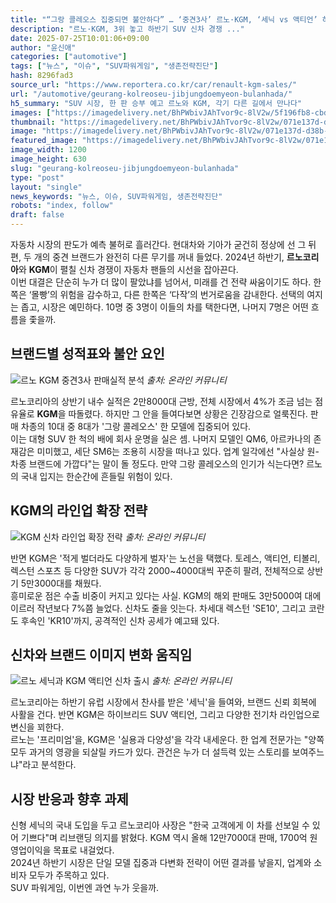 ```yaml
---
title: "“그랑 콜레오스 집중되면 불안하다” … ‘중견3사’ 르노·KGM, ‘세닉 vs 액티언’ 하반기 신차 격돌 예고"
description: "르노·KGM, 3위 놓고 하반기 SUV 신차 경쟁 ..."
date: 2025-07-25T10:01:06+09:00
author: "윤신애"
categories: ["automotive"]
tags: ["뉴스", "이슈", "SUV파워게임", "생존전략진단"]
hash: 8296fad3
source_url: "https://www.reportera.co.kr/car/renault-kgm-sales/"
url: "/automotive/geurang-kolreoseu-jibjungdoemyeon-bulanhada/"
h5_summary: "SUV 시장, 한 판 승부 예고 르노와 KGM, 각기 다른 길에서 만나다"
images: ["https://imagedelivery.net/BhPWbivJAhTvor9c-8lV2w/5f196fb8-cbd0-49cb-7b52-1e71c969c500/public", "https://imagedelivery.net/BhPWbivJAhTvor9c-8lV2w/ac380232-1201-41d2-f068-fc615d069e00/public", "https://imagedelivery.net/BhPWbivJAhTvor9c-8lV2w/294c641b-748c-4b71-330f-7cbadd9bf500/public", "https://imagedelivery.net/BhPWbivJAhTvor9c-8lV2w/071e137d-d38b-490b-f462-76c0afc80900/public"]
thumbnail: "https://imagedelivery.net/BhPWbivJAhTvor9c-8lV2w/071e137d-d38b-490b-f462-76c0afc80900/public"
image: "https://imagedelivery.net/BhPWbivJAhTvor9c-8lV2w/071e137d-d38b-490b-f462-76c0afc80900/public"
featured_image: "https://imagedelivery.net/BhPWbivJAhTvor9c-8lV2w/071e137d-d38b-490b-f462-76c0afc80900/public"
image_width: 1200
image_height: 630
slug: "geurang-kolreoseu-jibjungdoemyeon-bulanhada"
type: "post"
layout: "single"
news_keywords: "뉴스, 이슈, SUV파워게임, 생존전략진단"
robots: "index, follow"
draft: false
---
```


자동차 시장의 판도가 예측 불허로 흘러간다. 현대차와 기아가 굳건히 정상에 선 그 뒤편, 두 개의 중견 브랜드가 완전히 다른 무기를 꺼내 들었다. 2024년 하반기, **르노코리아**와 **KGM**이 펼칠 신차 경쟁이 자동차 팬들의 시선을 잡아끈다.  
이번 대결은 단순히 누가 더 많이 팔았냐를 넘어서, 미래를 건 전략 싸움이기도 하다. 한쪽은 ‘몰빵’의 위험을 감수하고, 다른 한쪽은 ‘다작’의 번거로움을 감내한다. 선택의 여지는 좁고, 시장은 예민하다. 10명 중 3명이 이들의 차를 택한다면, 나머지 7명은 어떤 흐름을 좇을까.

## 브랜드별 성적표와 불안 요인

![르노 KGM 중견3사 판매실적 분석](https://imagedelivery.net/BhPWbivJAhTvor9c-8lV2w/ac380232-1201-41d2-f068-fc615d069e00/public)
*출처: 온라인 커뮤니티*


르노코리아의 상반기 내수 실적은 2만8000대 근방, 전체 시장에서 4%가 조금 넘는 점유율로 **KGM**을 따돌렸다. 하지만 그 안을 들여다보면 상황은 긴장감으로 얼룩진다. 판매 차종의 10대 중 8대가 '그랑 콜레오스' 한 모델에 집중되어 있다.  
이는 대형 SUV 한 척의 배에 회사 운명을 실은 셈. 나머지 모델인 QM6, 아르카나의 존재감은 미미했고, 세단 SM6는 조용히 시장을 떠나고 있다. 업계 일각에선 "사실상 원-차종 브랜드에 가깝다"는 말이 돌 정도다. 만약 그랑 콜레오스의 인기가 식는다면? 르노의 국내 입지는 한순간에 흔들릴 위험이 있다.

## KGM의 라인업 확장 전략

![KGM 신차 라인업 확장 전략](https://imagedelivery.net/BhPWbivJAhTvor9c-8lV2w/294c641b-748c-4b71-330f-7cbadd9bf500/public)
*출처: 온라인 커뮤니티*


반면 KGM은 '적게 벌더라도 다양하게 벌자'는 노선을 택했다. 토레스, 액티언, 티볼리, 렉스턴 스포츠 등 다양한 SUV가 각각 2000~4000대씩 꾸준히 팔려, 전체적으로 상반기 5만3000대를 채웠다.  
흥미로운 점은 수출 비중이 커지고 있다는 사실. KGM의 해외 판매도 3만5000여 대에 이르러 작년보다 7%쯤 늘었다. 신차도 줄을 잇는다. 차세대 렉스턴 'SE10', 그리고 코란도 후속인 'KR10'까지, 공격적인 신차 공세가 예고돼 있다.

## 신차와 브랜드 이미지 변화 움직임

![르노 세닉과 KGM 액티언 신차 출시](https://imagedelivery.net/BhPWbivJAhTvor9c-8lV2w/5f196fb8-cbd0-49cb-7b52-1e71c969c500/public)
*출처: 온라인 커뮤니티*


르노코리아는 하반기 유럽 시장에서 찬사를 받은 '세닉'을 들여와, 브랜드 신뢰 회복에 사활을 건다. 반면 KGM은 하이브리드 SUV 액티언, 그리고 다양한 전기차 라인업으로 변신을 꾀한다.  
르노는 '프리미엄'을, KGM은 '실용과 다양성'을 각각 내세운다. 한 업계 전문가는 "양쪽 모두 과거의 영광을 되살릴 카드가 있다. 관건은 누가 더 설득력 있는 스토리를 보여주느냐"라고 분석한다.

## 시장 반응과 향후 과제

신형 세닉의 국내 도입을 두고 르노코리아 사장은 "한국 고객에게 이 차를 선보일 수 있어 기쁘다"며 리브랜딩 의지를 밝혔다. KGM 역시 올해 12만7000대 판매, 1700억 원 영업이익을 목표로 내걸었다.  
2024년 하반기 시장은 단일 모델 집중과 다변화 전략이 어떤 결과를 낳을지, 업계와 소비자 모두가 주목하고 있다.  
SUV 파워게임, 이번엔 과연 누가 웃을까.
